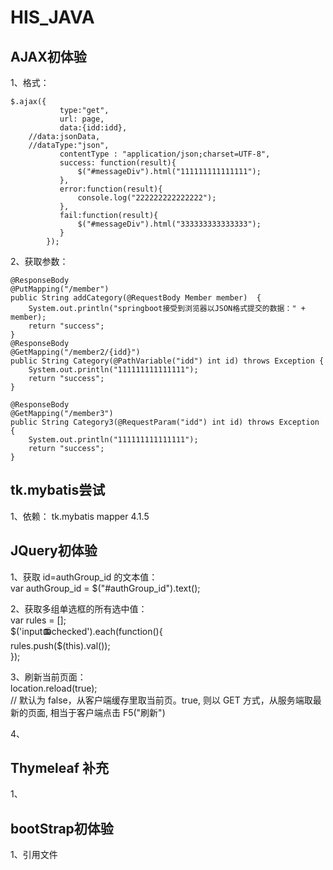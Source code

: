 ﻿# HIS_JAVA
 
 
## AJAX初体验 
 
1、格式： 
 
	$.ajax({
               type:"get",
               url: page,
               data:{idd:idd},
		//data:jsonData,
		//dataType:"json",
               contentType : "application/json;charset=UTF-8",
               success: function(result){
            	   $("#messageDiv").html("111111111111111");
               },
               error:function(result){
            	   console.log("222222222222222");
               },
               fail:function(result){
            	   $("#messageDiv").html("333333333333333");
               }
            }); 
 
2、获取参数： 
 
	@ResponseBody
	@PutMapping("/member")
	public String addCategory(@RequestBody Member member)  {
		System.out.println("springboot接受到浏览器以JSON格式提交的数据：" + member);
		return "success";
	}
	@ResponseBody
	@GetMapping("/member2/{idd}")
	public String Category(@PathVariable("idd") int id) throws Exception {
		System.out.println("111111111111111");
		return "success";
	}
	
	@ResponseBody
	@GetMapping("/member3")
	public String Category3(@RequestParam("idd") int id) throws Exception {
		System.out.println("111111111111111");
		return "success";
	} 
 
## tk.mybatis尝试 

1、依赖： 
	<dependency>
    		<groupId>tk.mybatis</groupId>
    		<artifactId>mapper</artifactId>
    		<version>4.1.5</version>
	</dependency> 
 
## JQuery初体验  

1、获取 id=authGroup_id 的文本值：  
 	var authGroup_id = $("#authGroup_id").text(); 

2、获取多组单选框的所有选中值：   
	var rules = [];  
	$('input:radio:checked').each(function(){  
    		rules.push($(this).val());  
	});   
 
3、刷新当前页面：  
	location.reload(true);  
	// 默认为 false，从客户端缓存里取当前页。true, 则以 GET 方式，从服务端取最新的页面, 相当于客户端点击 F5("刷新") 
 
4、  
  
## Thymeleaf 补充  
  
1、<link/>  
	<link type="text/css" href="css/bootstrap.min.css"  rel="stylesheet" th:href="@{/css/bootstrap.min.css}"/>  
  
## bootStrap初体验  
  
1、引用文件  
	<script type="text/javascript" src="../../js/jquery.min.js" th:src="@{/js/jquery.min.js}"></script>  
	<link type="text/css" href="css/bootstrap.min.css"  rel="stylesheet" th:href="@{/css/bootstrap.min.css}"/>  
	<script type="text/javascript" src="../../js/bootstrap.min.js" th:src="@{/js/bootstrap.min.js}"></script>
